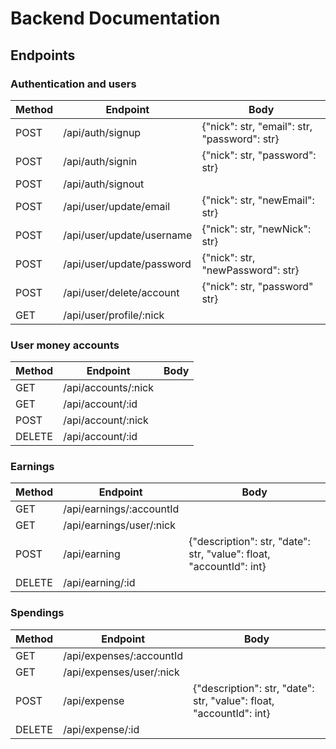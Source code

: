 # Backend Documentation

## Endpoints

### Authentication and users

|Method|Endpoint|Body|
|------|--------|--------|
|POST|/api/auth/signup|{"nick": str, "email": str, "password": str}|
|POST|/api/auth/signin|{"nick": str, "password": str}|
|POST|/api/auth/signout||
|POST|/api/user/update/email|{"nick": str, "newEmail": str}|
|POST|/api/user/update/username|{"nick": str, "newNick": str}|
|POST|/api/user/update/password|{"nick": str, "newPassword": str}|
|POST|/api/user/delete/account|{"nick": str, "password" str}|
|GET|/api/user/profile/:nick||

### User money accounts

|Method|Endpoint|Body|
|------|--------|--------|
|GET|/api/accounts/:nick||
|GET|/api/account/:id||
|POST|/api/account/:nick||
|DELETE|/api/account/:id||

### Earnings

|Method|Endpoint|Body|
|------|--------|--------|
|GET|/api/earnings/:accountId||
|GET|/api/earnings/user/:nick||
|POST|/api/earning|{"description": str, "date": str, "value": float, "accountId": int}|
|DELETE|/api/earning/:id||

### Spendings

|Method|Endpoint|Body|
|------|--------|--------|
|GET|/api/expenses/:accountId||
|GET|/api/expenses/user/:nick||
|POST|/api/expense|{"description": str, "date": str, "value": float, "accountId": int}|
|DELETE|/api/expense/:id||

